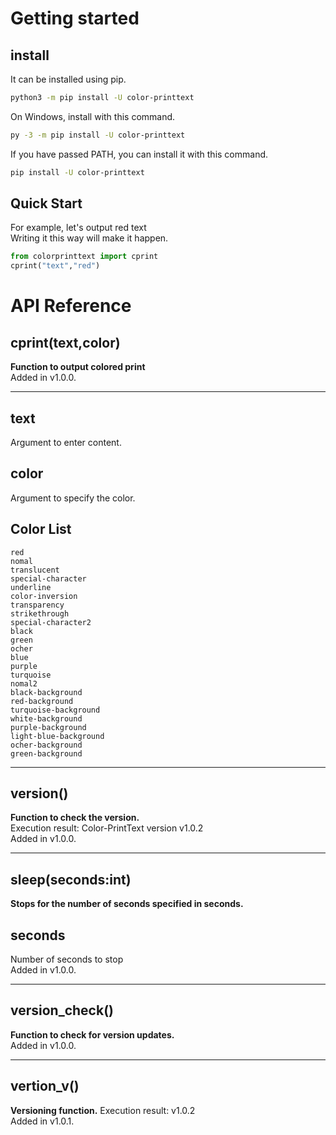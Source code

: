 # Getting started
## install
It can be installed using pip.
```sh
python3 -m pip install -U color-printtext
```
On Windows, install with this command.
```sh
py -3 -m pip install -U color-printtext
```
If you have passed PATH, you can install it with this command.
```sh
pip install -U color-printtext
```
## Quick Start
For example, let's output red text<br>
Writing it this way will make it happen.
```py
from colorprinttext import cprint
cprint("text","red")
```
# API Reference
## cprint(text,color)
**Function to output colored print**<br>
Added in v1.0.0.

----------
## text<br>
Argument to enter content.

## color
Argument to specify the color.
## Color List
`red`<br>
`nomal`<br>
`translucent`<br>
`special-character`<br>
`underline`<br>
`color-inversion`<br>
`transparency`<br>
`strikethrough`<br>
`special-character2`<br>
`black`<br>
`green`<br>
`ocher`<br>
`blue`<br>
`purple`<br>
`turquoise`<br>
`nomal2`<br>
`black-background`<br>
`red-background`<br>
`turquoise-background`<br>
`white-background`<br>
`purple-background`<br>
`light-blue-background`<br>
`ocher-background`<br>
`green-background`

-------
## version()
**Function to check the version.**<br>
Execution result: Color-PrintText version v1.0.2<br>
Added in v1.0.0.

-------
## sleep(seconds:int)
**Stops for the number of seconds specified in seconds.**<br>
## seconds
Number of seconds to stop<br>
Added in v1.0.0.

-------
## version_check()
**Function to check for version updates.**<br>
Added in v1.0.0.

-------
## vertion_v()
**Versioning function.**
Execution result: v1.0.2<br>
Added in v1.0.1.